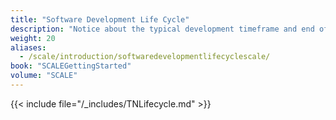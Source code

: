 ```yaml
---
title: "Software Development Life Cycle"
description: "Notice about the typical development timeframe and end of life expectations for TrueNAS SCALE major versions."
weight: 20
aliases:
  - /scale/introduction/softwaredevelopmentlifecyclescale/
book: "SCALEGettingStarted"
volume: "SCALE"
---
```


{{< include file="/_includes/TNLifecycle.md" >}}
